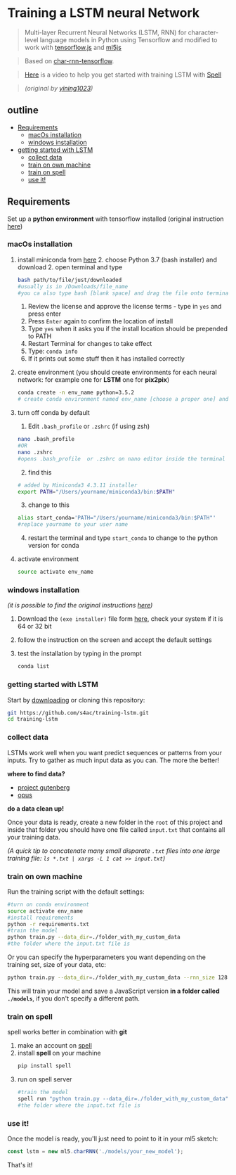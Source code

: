 # Training a LSTM neural Network

> Multi-layer Recurrent Neural Networks (LSTM, RNN) for character-level language models in Python using Tensorflow and modified to work with [tensorflow.js](https://js.tensorflow.org/) and [ml5js](https://ml5js.org/)

>  Based on [char-rnn-tensorflow](https://github.com/sherjilozair/char-rnn-tensorflow).

> [Here](https://www.youtube.com/watch?v=xfuVcfwtEyw) is a video to help you get started with training LSTM with [Spell](https://www.spell.run/)

> _(original by [yining1023](https://github.com/yining1023))_

## outline
  - [Requirements](#requirements)
    - [macOs installation](#macos-installation)
    - [windows installation](#windows-installation)
  - [getting started with LSTM](#getting-started-with-lstm)
    - [collect data](#collect-data)
    - [train on own machine](#train-on-own-machine)
    - [train on spell](#train-on-spell)
    - [use it!](#use-it)
## Requirements

Set up a __python environment__ with tensorflow installed (original instruction [here](https://ml5js.org/docs/training-setup.html))

### macOs installation

1. install miniconda from [here](https://docs.conda.io/en/latest/miniconda.html)
   2. choose Python 3.7 (bash installer) and download
   2. open terminal and type

   ```bash
   bash path/to/file/just/downloaded
   #usually is in /Downloads/file_name
   #you ca also type bash [blank space] and drag the file onto terminal
   ```

   1. Review the license and approve the license terms - type in `yes` and press enter
   2. Press `Enter` again to confirm the location of install
   3. Type `yes` when it asks you if the install location should be prepended to PATH
   4. Restart Terminal for changes to take effect
   5. Type: `conda info`
   6. If it prints out some stuff then it has installed correctly

2. create environment (you should create environments for each neural network: for example one for __LSTM__ one for __pix2pix__)

   ```bash
   conda create -n env_name python=3.5.2
   # create conda environment named env_name [choose a proper one] and python version 3.5.2
   ```

3. turn off conda by default

   1. Edit `.bash_profile` or `.zshrc` (if using zsh)

   ```bash
   nano .bash_profile
   #OR
   nano .zshrc
   #opens .bash_profile  or .zshrc on nano editor inside the terminal
   ```

   2. find this

   ```bash
   # added by Miniconda3 4.3.11 installer
   export PATH="/Users/yourname/miniconda3/bin:$PATH"
   ```

   3. change to this

   ```bash
   alias start_conda='PATH="/Users/yourname/miniconda3/bin:$PATH"'
   #replace yourname to your user name
   ```

   4. restart the terminal and type `start_conda` to change to the python version for conda

4. activate environment

   ```bash
   source activate env_name
   ```

### windows installation

_(it is possible to find the original instructions [here](https://docs.conda.io/projects/conda/en/latest/user-guide/install/windows.html))_

1. Download the `(exe installer)` file form [here](https://docs.conda.io/en/latest/miniconda.html), check your system if it is 64 or 32 bit

2. follow the instruction on the screen and accept the default settings

3. test the installation by typing in the prompt

   ```bash
   conda list
   ```
### getting started with LSTM

Start by [downloading](https://github.com/s4ac/training-lstm) or cloning this repository:

  ```bash
  git https://github.com/s4ac/training-lstm.git
  cd training-lstm
  ```

### collect data

LSTMs work well when you want predict sequences or patterns from your inputs. Try to gather as much input data as you can. The more the better!

__where to find data?__

* [project gutenberg](https://www.gutenberg.org/wiki/Main_Page)
* [opus](http://opus.nlpl.eu/index.php)

__do a data clean up!__

Once your data is ready, create a new folder in the `root` of this project and inside that folder you should have one file called `input.txt` that contains all your training data.

_(A quick tip to concatenate many small disparate `.txt` files into one large training file: `ls *.txt | xargs -L 1 cat >> input.txt`)_

### train on own machine

Run the training script with the default settings:

  ```bash
  #turn on conda environment
  source activate env_name
  #install requirements
  python -r requirements.txt
  #train the model
  python train.py --data_dir=./folder_with_my_custom_data
  #the folder where the input.txt file is
  ```

Or you can specify the hyperparameters you want depending on the training set, size of your data, etc:

```bash
python train.py --data_dir=./folder_with_my_custom_data --rnn_size 128 --num_layers 2 --seq_length 64 --batch_size 32 --num_epochs 1000 --save_model ./models --save_checkpoints ./checkpoints
```

This will train your model and save a JavaScript version **in a folder called `./models`**, if you don't specify a different path.
### train on spell
spell works better in combination with __git__
1. make an account on [spell](https://web.spell.run)
2. install __spell__ on your machine
   ```bash
   pip install spell
   ```
3. run on spell server
      ```bash
     #train the model
     spell run "python train.py --data_dir=./folder_with_my_custom_data"
     #the folder where the input.txt file is
     ```


### use it!

Once the model is ready, you'll just need to point to it in your ml5 sketch:

```javascript
const lstm = new ml5.charRNN('./models/your_new_model');
```

That's it!
